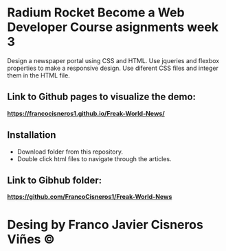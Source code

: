 # Radium Rocket Become a Web Developer Course asignments week 3

Design a newspaper portal using CSS and HTML. Use jqueries and flexbox properties to make a responsive design. Use diferent CSS files and integer them in the HTML file.

## Link to Github pages to visualize the demo:

**https://francocisneros1.github.io/Freak-World-News/**

## Installation

- Download folder from this repository.
- Double click html files to navigate through the articles.

## Link to Gibhub folder:
**https://github.com/FrancoCisneros1/Freak-World-News**

# Desing by Franco Javier Cisneros Viñes ©